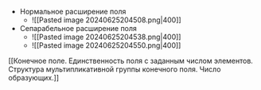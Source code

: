 - Нормальное расширение поля
	- ![[Pasted image 20240625204508.png|400]]
- Сепарабельное расширение поля
	- ![[Pasted image 20240625204538.png|400]]
	- ![[Pasted image 20240625204550.png|400]]



[[Конечное поле. Единственность поля с заданным числом элементов. Структура мультипликативной группы конечного поля. Число образующих.]]